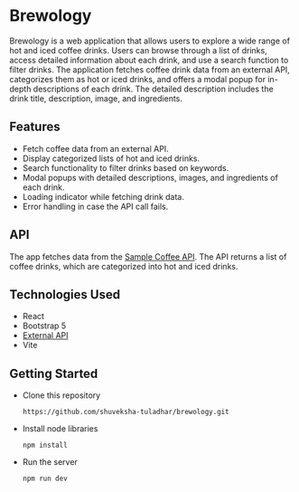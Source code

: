 # Brewology

Brewology is a web application that allows users to explore a wide range of hot and iced coffee drinks. Users can browse through a list of drinks, access detailed information about each drink, and use a search function to filter drinks. The application fetches coffee drink data from an external API, categorizes them as hot or iced drinks, and offers a modal popup for in-depth descriptions of each drink.  The detailed description includes the drink title, description, image, and ingredients.

## Features
- Fetch coffee data from an external API.
- Display categorized lists of hot and iced drinks.
- Search functionality to filter drinks based on keywords.
- Modal popups with detailed descriptions, images, and ingredients of each drink.
- Loading indicator while fetching drink data.
- Error handling in case the API call fails.

## API
The app fetches data from the [Sample Coffee API](https://sampleapis.com/api-list/coffee). The API returns a list of coffee drinks, which are categorized into hot and iced drinks.

## Technologies Used
- React
- Bootstrap 5
- [External API](https://sampleapis.com/api-list/coffee)
- Vite

## Getting Started
- Clone this repository
  ```
  https://github.com/shuveksha-tuladhar/brewology.git
  ```
- Install node libraries
  ```
  npm install
  ```
- Run the server
  ```
  npm run dev
  ```
